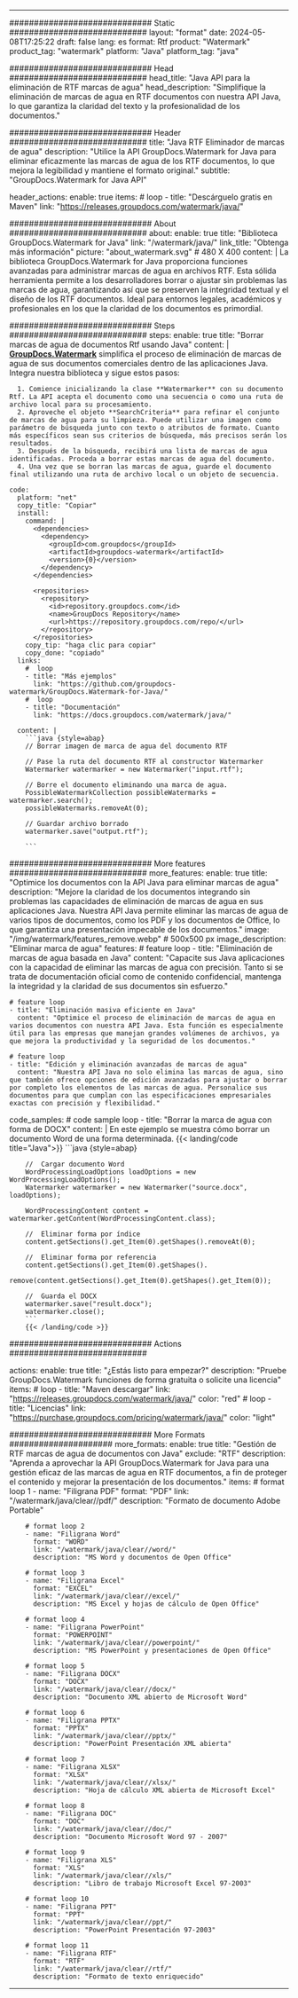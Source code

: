 
---
############################# Static ############################
layout: "format"
date:  2024-05-08T17:25:22
draft: false
lang: es
format: Rtf
product: "Watermark"
product_tag: "watermark"
platform: "Java"
platform_tag: "java"

############################# Head ############################
head_title: "Java API para la eliminación de RTF marcas de agua"
head_description: "Simplifique la eliminación de marcas de agua en RTF documentos con nuestra API Java, lo que garantiza la claridad del texto y la profesionalidad de los documentos."

############################# Header ############################
title: "Java RTF Eliminador de marcas de agua" 
description: "Utilice la API GroupDocs.Watermark for Java para eliminar eficazmente las marcas de agua de los RTF documentos, lo que mejora la legibilidad y mantiene el formato original."
subtitle: "GroupDocs.Watermark for Java API" 

header_actions:
  enable: true
  items:
    #  loop
    - title: "Descárguelo gratis en Maven"
      link: "https://releases.groupdocs.com/watermark/java/"
      
############################# About ############################
about:
    enable: true
    title: "Biblioteca GroupDocs.Watermark for Java"
    link: "/watermark/java/"
    link_title: "Obtenga más información"
    picture: "about_watermark.svg" # 480 X 400
    content: |
       La biblioteca GroupDocs.Watermark for Java proporciona funciones avanzadas para administrar marcas de agua en archivos RTF. Esta sólida herramienta permite a los desarrolladores borrar o ajustar sin problemas las marcas de agua, garantizando así que se preserven la integridad textual y el diseño de los RTF documentos. Ideal para entornos legales, académicos y profesionales en los que la claridad de los documentos es primordial.

############################# Steps ############################
steps:
    enable: true
    title: "Borrar marcas de agua de documentos Rtf usando Java"
    content: |
      **[GroupDocs.Watermark](https://products.groupdocs.com/watermark/java/)** simplifica el proceso de eliminación de marcas de agua de sus documentos comerciales dentro de las aplicaciones Java. Integra nuestra biblioteca y sigue estos pasos:
      
      1. Comience inicializando la clase **Watermarker** con su documento Rtf. La API acepta el documento como una secuencia o como una ruta de archivo local para su procesamiento.
      2. Aproveche el objeto **SearchCriteria** para refinar el conjunto de marcas de agua para su limpieza. Puede utilizar una imagen como parámetro de búsqueda junto con texto o atributos de formato. Cuanto más específicos sean sus criterios de búsqueda, más precisos serán los resultados.
      3. Después de la búsqueda, recibirá una lista de marcas de agua identificadas. Proceda a borrar estas marcas de agua del documento.
      4. Una vez que se borran las marcas de agua, guarde el documento final utilizando una ruta de archivo local o un objeto de secuencia.
   
    code:
      platform: "net"
      copy_title: "Copiar"
      install:
        command: |
          <dependencies>
            <dependency>
              <groupId>com.groupdocs</groupId>
              <artifactId>groupdocs-watermark</artifactId>
              <version>{0}</version>
            </dependency>
          </dependencies>

          <repositories>
            <repository>
              <id>repository.groupdocs.com</id>
              <name>GroupDocs Repository</name>
              <url>https://repository.groupdocs.com/repo/</url>
            </repository>
          </repositories>
        copy_tip: "haga clic para copiar"
        copy_done: "copiado"
      links:
        #  loop
        - title: "Más ejemplos"
          link: "https://github.com/groupdocs-watermark/GroupDocs.Watermark-for-Java/"
        #  loop
        - title: "Documentación"
          link: "https://docs.groupdocs.com/watermark/java/"
          
      content: |
        ```java {style=abap}
        // Borrar imagen de marca de agua del documento RTF

        // Pase la ruta del documento RTF al constructor Watermarker
        Watermarker watermarker = new Watermarker("input.rtf");
        
        // Borre el documento eliminando una marca de agua.
        PossibleWatermarkCollection possibleWatermarks = watermarker.search();
        possibleWatermarks.removeAt(0);

        // Guardar archivo borrado
        watermarker.save("output.rtf");
        
        ```        
        
############################# More features ############################
more_features:
  enable: true
  title: "Optimice los documentos con la API Java para eliminar marcas de agua"
  description: "Mejore la claridad de los documentos integrando sin problemas las capacidades de eliminación de marcas de agua en sus aplicaciones Java. Nuestra API Java permite eliminar las marcas de agua de varios tipos de documentos, como los PDF y los documentos de Office, lo que garantiza una presentación impecable de los documentos."
  image: "/img/watermark/features_remove.webp" # 500x500 px
  image_description: "Eliminar marca de agua"
  features:
    # feature loop
    - title: "Eliminación de marcas de agua basada en Java"
      content: "Capacite sus Java aplicaciones con la capacidad de eliminar las marcas de agua con precisión. Tanto si se trata de documentación oficial como de contenido confidencial, mantenga la integridad y la claridad de sus documentos sin esfuerzo."

    # feature loop
    - title: "Eliminación masiva eficiente en Java"
      content: "Optimice el proceso de eliminación de marcas de agua en varios documentos con nuestra API Java. Esta función es especialmente útil para las empresas que manejan grandes volúmenes de archivos, ya que mejora la productividad y la seguridad de los documentos."

    # feature loop
    - title: "Edición y eliminación avanzadas de marcas de agua"
      content: "Nuestra API Java no solo elimina las marcas de agua, sino que también ofrece opciones de edición avanzadas para ajustar o borrar por completo los elementos de las marcas de agua. Personalice sus documentos para que cumplan con las especificaciones empresariales exactas con precisión y flexibilidad."
      
  code_samples:
    # code sample loop
    - title: "Borrar la marca de agua con forma de DOCX"
      content: |
        En este ejemplo se muestra cómo borrar un documento Word de una forma determinada.
        {{< landing/code title="Java">}}
        ```java {style=abap}
        
        //  Cargar documento Word
        WordProcessingLoadOptions loadOptions = new WordProcessingLoadOptions();
        Watermarker watermarker = new Watermarker("source.docx", loadOptions);

        WordProcessingContent content = watermarker.getContent(WordProcessingContent.class);

        //  Eliminar forma por índice
        content.getSections().get_Item(0).getShapes().removeAt(0);

        //  Eliminar forma por referencia
        content.getSections().get_Item(0).getShapes().
            remove(content.getSections().get_Item(0).getShapes().get_Item(0));

        //  Guarda el DOCX
        watermarker.save("result.docx");
        watermarker.close();
        ```
        {{< /landing/code >}}


############################# Actions ############################

actions:
  enable: true
  title: "¿Estás listo para empezar?"
  description: "Pruebe GroupDocs.Watermark funciones de forma gratuita o solicite una licencia"
  items:
    #  loop
    - title: "Maven descargar"
      link: "https://releases.groupdocs.com/watermark/java/"
      color: "red"
        #  loop
    - title: "Licencias"
      link: "https://purchase.groupdocs.com/pricing/watermark/java/"
      color: "light"


############################# More Formats #####################
more_formats:
    enable: true
    title: "Gestión de RTF marcas de agua de documentos con Java"
    exclude: "RTF"
    description: "Aprenda a aprovechar la API GroupDocs.Watermark for Java para una gestión eficaz de las marcas de agua en RTF documentos, a fin de proteger el contenido y mejorar la presentación de los documentos."
    items: 
        # format loop 1
        - name: "Filigrana PDF"
          format: "PDF"
          link: "/watermark/java/clear//pdf/"
          description: "Formato de documento Adobe Portable"

        # format loop 2
        - name: "Filigrana Word"
          format: "WORD"
          link: "/watermark/java/clear//word/"
          description: "MS Word y documentos de Open Office"
          
        # format loop 3
        - name: "Filigrana Excel"
          format: "EXCEL"
          link: "/watermark/java/clear//excel/"
          description: "MS Excel y hojas de cálculo de Open Office"

        # format loop 4
        - name: "Filigrana PowerPoint"
          format: "POWERPOINT"
          link: "/watermark/java/clear//powerpoint/"
          description: "MS PowerPoint y presentaciones de Open Office"

        # format loop 5
        - name: "Filigrana DOCX"
          format: "DOCX"
          link: "/watermark/java/clear//docx/"
          description: "Documento XML abierto de Microsoft Word"
          
        # format loop 6
        - name: "Filigrana PPTX"
          format: "PPTX"
          link: "/watermark/java/clear//pptx/"
          description: "PowerPoint Presentación XML abierta"
          
        # format loop 7
        - name: "Filigrana XLSX"
          format: "XLSX"
          link: "/watermark/java/clear//xlsx/"
          description: "Hoja de cálculo XML abierta de Microsoft Excel"

        # format loop 8
        - name: "Filigrana DOC"
          format: "DOC"
          link: "/watermark/java/clear//doc/"
          description: "Documento Microsoft Word 97 - 2007"

        # format loop 9
        - name: "Filigrana XLS"
          format: "XLS"
          link: "/watermark/java/clear//xls/"
          description: "Libro de trabajo Microsoft Excel 97-2003"

        # format loop 10
        - name: "Filigrana PPT"
          format: "PPT"
          link: "/watermark/java/clear//ppt/"
          description: "PowerPoint Presentación 97-2003"

        # format loop 11
        - name: "Filigrana RTF"
          format: "RTF"
          link: "/watermark/java/clear//rtf/"
          description: "Formato de texto enriquecido"

---